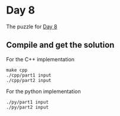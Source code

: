 # Day 8

The puzzle for [Day 8](https://adventofcode.com/2020/day/8)

## Compile and get the solution

For the C++ implementation
```
make cpp
./cpp/part1 input
./cpp/part2 input
```

For the python implementation
```
./py/part1 input
./py/part2 input
```

